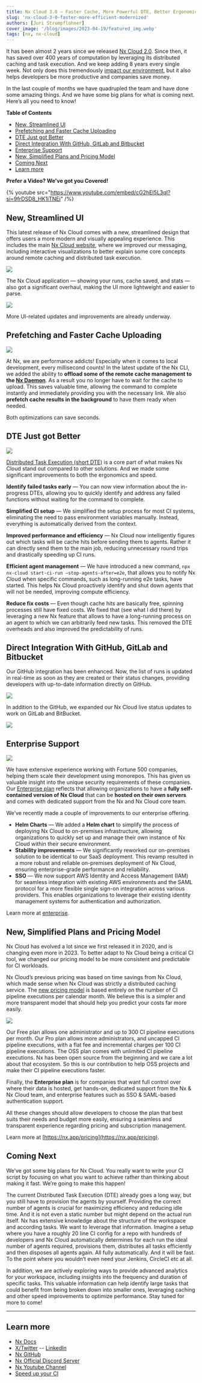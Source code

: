 ```yaml
---
title: Nx Cloud 3.0 — Faster Cache, More Powerful DTE, Better Ergonomics
slug: 'nx-cloud-3-0-faster-more-efficient-modernized'
authors: [Juri Strumpflohner]
cover_image: '/blog/images/2023-04-19/featured_img.webp'
tags: [nx, nx-cloud]
---
```


It has been almost 2 years since we released [Nx Cloud 2.0](https://nx.app/). Since then, it has saved over 400 years of computation by leveraging its distributed caching and task execution. And we keep adding 8 years every single week. Not only does this tremendously [impact our environment](https://dev.to/nx/helping-the-environment-by-saving-two-centuries-of-compute-time-4nep), but it also helps developers be more productive and companies save money.

In the last couple of months we have quadrupled the team and have done some amazing things. And we have some big plans for what is coming next. Here’s all you need to know!

**Table of Contents**

-  [New, Streamlined UI](#new-streamlined-ui)
-  [Prefetching and Faster Cache Uploading](#prefetching-and-faster-cache-uploading)
-  [DTE Just got Better](#dte-just-got-better)
-  [Direct Integration With GitHub, GitLab and Bitbucket](#direct-integration-with-github-gitlab-and-bitbucket)
-  [Enterprise Support](#enterprise-support)
-  [New, Simplified Plans and Pricing Model](#new-simplified-plans-and-pricing-model)
-  [Coming Next](#coming-next)
-  [Learn more](#learn-more)

**Prefer a Video? We’ve got you Covered!**

{% youtube src="https://www.youtube.com/embed/cG2hEI5L3qI?si=9frDSD8_HK1iTNEi" /%}

## New, Streamlined UI

This latest release of Nx Cloud comes with a new, streamlined design that offers users a more modern and visually appealing experience. This includes the main [Nx Cloud website](https://nx.app/), where we improved our messaging, including interactive visualizations to better explain some core concepts around remote caching and distributed task execution.

![](/blog/images/2023-04-19/bodyimg1.webp)

The Nx Cloud application — showing your runs, cache saved, and stats — also got a significant overhaul, making the UI more lightweight and easier to parse.

![](/blog/images/2023-04-19/bodyimg2.webp)

More UI-related updates and improvements are already underway.

## Prefetching and Faster Cache Uploading

![](/blog/images/2023-04-19/bodyimg3.webp)

At Nx, we are performance addicts! Especially when it comes to local development, every millisecond counts! In the latest update of the Nx CLI, we added the ability to **offload some of the remote cache management to the [Nx Daemon](/concepts/nx-daemon)**. As a result you no longer have to wait for the cache to upload. This saves valuable time, allowing the command to complete instantly and immediately providing you with the necessary link.
We also **prefetch cache results in the background** to have them ready when needed.

Both optimizations can save seconds.

## DTE Just got Better

![](/blog/images/2023-04-19/bodyimg4.webp)

[Distributed Task Execution (short DTE)](/ci/features/distribute-task-execution) is a core part of what makes Nx Cloud stand out compared to other solutions. And we made some significant improvements to both the ergonomics and speed.

**Identify failed tasks early** — You can now view information about the in-progress DTEs, allowing you to quickly identify and address any failed functions without waiting for the command to complete.

**Simplified CI setup** — We simplified the setup process for most CI systems, eliminating the need to pass environment variables manually. Instead, everything is automatically derived from the context.

**Improved performance and efficiency** — Nx Cloud now intelligently figures out which tasks will be cache hits before sending them to agents. Rather it can directly send them to the main job, reducing unnecessary round trips and drastically speeding up CI runs.

**Efficient agent management** — We have introduced a new command, `npx nx-cloud start-ci-run –stop-agents-after=e2e`, that allows you to notify Nx Cloud when specific commands, such as long-running e2e tasks, have started. This helps Nx Cloud proactively identify and shut down agents that will not be needed, improving compute efficiency.

**Reduce fix costs** — Even though cache hits are basically free, spinning processes still have fixed costs. We fixed that (see what I did there) by leveraging a new Nx feature that allows to have a long-running process on an agent to which we can arbitrarily feed new tasks. This removed the DTE overheads and also improved the predictability of runs.

## Direct Integration With GitHub, GitLab and Bitbucket

Our GitHub integration has been enhanced. Now, the list of runs is updated in real-time as soon as they are created or their status changes, providing developers with up-to-date information directly on GitHub.

![](/blog/images/2023-04-19/bodyimg5.webp)

In addition to the GitHub, we expanded our Nx Cloud live status updates to work on GitLab and BitBucket.

![](/blog/images/2023-04-19/bodyimg6.webp)

## Enterprise Support

![](/blog/images/2023-04-19/bodyimg7.webp)

We have extensive experience working with Fortune 500 companies, helping them scale their development using monorepos. This has given us valuable insight into the unique security requirements of these companies. Our [Enterprise plan](/enterprise) reflects that allowing organizations to have a **fully self-contained version of Nx Cloud** that can be **hosted on their own servers** and comes with dedicated support from the Nx and Nx Cloud core team.

We’ve recently made a couple of improvements to our enterprise offering.

-  **Helm Charts** — We added a **Helm chart** to simplify the process of deploying Nx Cloud to on-premises infrastructure, allowing organizations to quickly set up and manage their own instance of Nx Cloud within their secure environment.
-  **Stability improvements** — We significantly reworked our on-premises solution to be identical to our SaaS deployment. This revamp resulted in a more robust and reliable on-premises deployment of Nx Cloud, ensuring enterprise-grade performance and reliability.
-  **SSO** — We now support AWS Identity and Access Management (IAM) for seamless integration with existing AWS environments and the SAML protocol for a more flexible single sign-on integration across various providers. This enables organizations to leverage their existing identity management systems for authentication and authorization.

Learn more at [enterprise](/enterprise).

## New, Simplified Plans and Pricing Model

Nx Cloud has evolved a lot since we first released it in 2020, and is changing even more in 2023. To better adapt to Nx Cloud being a critical CI tool, we changed our pricing model to be more consistent and predictable for CI workloads.

Nx Cloud’s previous pricing was based on time savings from Nx Cloud, which made sense when Nx Cloud was strictly a distributed caching service. The [new pricing model](https://nx.app/pricing) is based entirely on the number of CI pipeline executions per calendar month. We believe this is a simpler and more transparent model that should help you predict your costs far more easily.

![](/blog/images/2023-04-19/bodyimg8.webp)

Our Free plan allows one administrator and up to 300 CI pipeline executions per month. Our Pro plan allows more administrators, and uncapped CI pipeline executions, with a flat fee and incremental charges per 100 CI pipeline executions. The OSS plan comes with unlimited CI pipeline executions. Nx has been open source from the beginning and we care a lot about that ecosystem. So this is our contribution to help OSS projects and make their CI pipeline executions faster.

Finally, the **Enterprise plan** is for companies that want full control over where their data is hosted, get hands-on, dedicated support from the Nx & Nx Cloud team, and enterprise features such as SSO & SAML-based authentication support.

All these changes should allow developers to choose the plan that best suits their needs and budget more easily, ensuring a seamless and transparent experience regarding pricing and subscription management.

Learn more at [https://nx.app/pricing](https://nx.app/pricing).

## Coming Next

We’ve got some big plans for Nx Cloud. You really want to write your CI script by focusing on what you want to achieve rather than thinking about making it fast. We’re going to make this happen!

The current Distributed Task Execution (DTE) already goes a long way, but you still have to provision the agents by yourself. Providing the correct number of agents is crucial for maximizing efficiency and reducing idle time. And it is not even a static number but might depend on the actual run itself. Nx has extensive knowledge about the structure of the workspace and according tasks. We want to leverage that information. Imagine a setup where you have a roughly 20 line CI config for a repo with hundreds of developers and Nx Cloud automatically determines for each run the ideal number of agents required, provisions them, distributes all tasks efficiently and then disposes all agents again. All fully automatically. And it will be fast. To the point where you wouldn’t even need your Jenkins, CircleCI etc at all.

In addition, we are actively exploring ways to provide advanced analytics for your workspace, including insights into the frequency and duration of specific tasks. This valuable information can help identify large tasks that could benefit from being broken down into smaller ones, leveraging caching and other speed improvements to optimize performance. Stay tuned for more to come!

---

## Learn more

-  [Nx Docs](/getting-started/intro)
-  [X/Twitter](https://twitter.com/nxdevtools) -- [LinkedIn](https://www.linkedin.com/company/nrwl/)
-  [Nx GitHub](https://github.com/nrwl/nx)
-  [Nx Official Discord Server](https://go.nx.dev/community)
-  [Nx Youtube Channel](https://www.youtube.com/@nxdevtools)
-  [Speed up your CI](https://nx.app/)
